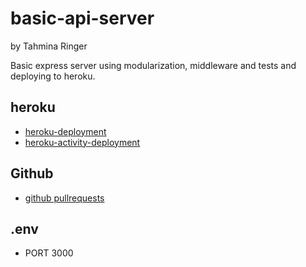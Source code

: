 # basic-api-server

by Tahmina Ringer

Basic express server using modularization, middleware and tests and deploying to heroku.

## heroku

- [heroku-deployment](https://tahmina-basic-server.herokuapp.com/)
- [heroku-activity-deployment](https://dashboard.heroku.com/apps/tahmina-basic-server/activity)

## Github

- [github pullrequests](https://github.com/Tahmina-Ringer-401-advanced-javascript/basic-api-server/pull/1)

## .env
- PORT 3000

